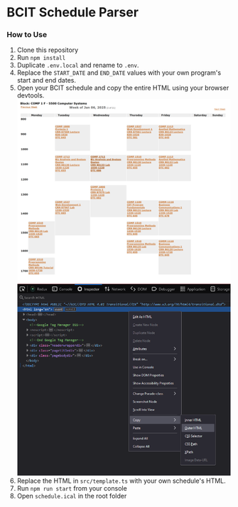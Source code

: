 # BCIT Schedule Parser

### How to Use
1. Clone this repository
2. Run `npm install`
3. Duplicate `.env.local` and rename to `.env`.
4. Replace the `START_DATE` and `END_DATE` values with your own program's start and end dates.
5. Open your BCIT schedule and copy the entire HTML using your browser devtools. 
![img.png](misc/img.png)
![img.png](misc/outer_html.png)
6. Replace the HTML in `src/template.ts` with your own schedule's HTML.
7. Run `npm run start` from your console
8. Open `schedule.ical` in the root folder
